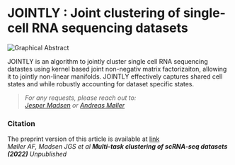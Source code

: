 # JOINTLY : Joint clustering of single-cell RNA sequencing datasets
![Graphical Abstract](figs/graphical_abstract.png)

JOINTLY is an algorithm to jointly cluster single cell RNA sequencing datastes using kernel based joint non-negativ matrix factorizaiton, allowing it to jointly non-linear manifolds. JOINTLY effectively captures shared cell states and while robustly accounting for dataset specific states.

> _For any requests, please reach out to: <br/>[Jesper Madsen](jgsm@imada.sdu.dk) or [Andreas Møller](andreasfm@bmb.sdu.dk)_


### Citation
The preprint version of this article is available at [link](https://doi.org/XXXXX)   <br/>
_Møller AF, Madsen JGS et al **Multi-task clustering of scRNA-seq datasets (2022)** Unpublished_  <br/>
